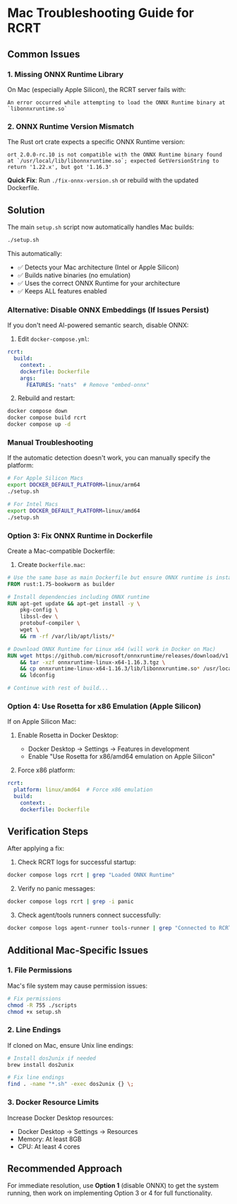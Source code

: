 # Mac Troubleshooting Guide for RCRT

## Common Issues

### 1. Missing ONNX Runtime Library
On Mac (especially Apple Silicon), the RCRT server fails with:
```
An error occurred while attempting to load the ONNX Runtime binary at `libonnxruntime.so`
```

### 2. ONNX Runtime Version Mismatch
The Rust ort crate expects a specific ONNX Runtime version:
```
ort 2.0.0-rc.10 is not compatible with the ONNX Runtime binary found at `/usr/local/lib/libonnxruntime.so`; expected GetVersionString to return '1.22.x', but got '1.16.3'
```

**Quick Fix**: Run `./fix-onnx-version.sh` or rebuild with the updated Dockerfile.

## Solution

The main `setup.sh` script now automatically handles Mac builds:

```bash
./setup.sh
```

This automatically:
- ✅ Detects your Mac architecture (Intel or Apple Silicon)
- ✅ Builds native binaries (no emulation)
- ✅ Uses the correct ONNX Runtime for your architecture
- ✅ Keeps ALL features enabled

### Alternative: Disable ONNX Embeddings (If Issues Persist)

If you don't need AI-powered semantic search, disable ONNX:

1. Edit `docker-compose.yml`:
```yaml
rcrt:
  build:
    context: .
    dockerfile: Dockerfile
    args:
      FEATURES: "nats"  # Remove "embed-onnx"
```

2. Rebuild and restart:
```bash
docker compose down
docker compose build rcrt
docker compose up -d
```

### Manual Troubleshooting

If the automatic detection doesn't work, you can manually specify the platform:

```bash
# For Apple Silicon Macs
export DOCKER_DEFAULT_PLATFORM=linux/arm64
./setup.sh

# For Intel Macs
export DOCKER_DEFAULT_PLATFORM=linux/amd64
./setup.sh
```

### Option 3: Fix ONNX Runtime in Dockerfile

Create a Mac-compatible Dockerfile:

1. Create `Dockerfile.mac`:
```dockerfile
# Use the same base as main Dockerfile but ensure ONNX runtime is installed
FROM rust:1.75-bookworm as builder

# Install dependencies including ONNX runtime
RUN apt-get update && apt-get install -y \
    pkg-config \
    libssl-dev \
    protobuf-compiler \
    wget \
    && rm -rf /var/lib/apt/lists/*

# Download ONNX Runtime for Linux x64 (will work in Docker on Mac)
RUN wget https://github.com/microsoft/onnxruntime/releases/download/v1.16.3/onnxruntime-linux-x64-1.16.3.tgz \
    && tar -xzf onnxruntime-linux-x64-1.16.3.tgz \
    && cp onnxruntime-linux-x64-1.16.3/lib/libonnxruntime.so* /usr/local/lib/ \
    && ldconfig

# Continue with rest of build...
```

### Option 4: Use Rosetta for x86 Emulation (Apple Silicon)

If on Apple Silicon Mac:

1. Enable Rosetta in Docker Desktop:
   - Docker Desktop → Settings → Features in development
   - Enable "Use Rosetta for x86/amd64 emulation on Apple Silicon"

2. Force x86 platform:
```yaml
rcrt:
  platform: linux/amd64  # Force x86 emulation
  build:
    context: .
    dockerfile: Dockerfile
```

## Verification Steps

After applying a fix:

1. Check RCRT logs for successful startup:
```bash
docker compose logs rcrt | grep "Loaded ONNX Runtime"
```

2. Verify no panic messages:
```bash
docker compose logs rcrt | grep -i panic
```

3. Check agent/tools runners connect successfully:
```bash
docker compose logs agent-runner tools-runner | grep "Connected to RCRT"
```

## Additional Mac-Specific Issues

### 1. File Permissions
Mac's file system may cause permission issues:
```bash
# Fix permissions
chmod -R 755 ./scripts
chmod +x setup.sh
```

### 2. Line Endings
If cloned on Mac, ensure Unix line endings:
```bash
# Install dos2unix if needed
brew install dos2unix

# Fix line endings
find . -name "*.sh" -exec dos2unix {} \;
```

### 3. Docker Resource Limits
Increase Docker Desktop resources:
- Docker Desktop → Settings → Resources
- Memory: At least 8GB
- CPU: At least 4 cores

## Recommended Approach

For immediate resolution, use **Option 1** (disable ONNX) to get the system running, then work on implementing Option 3 or 4 for full functionality.
